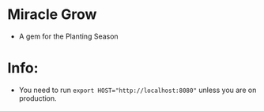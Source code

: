 # Miracle Grow
- A gem for the Planting Season

# Info:
- You need to run `export HOST="http://localhost:8080"` unless you are on production.